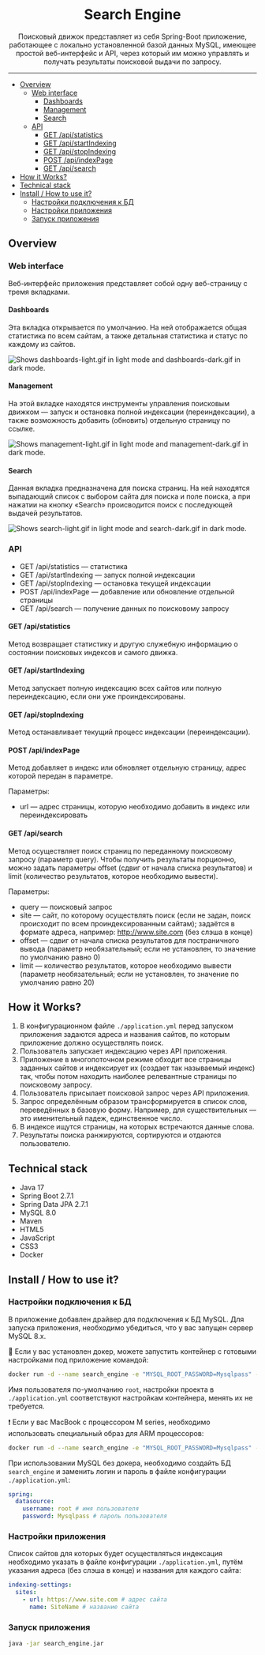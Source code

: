 <h1 align="center">Search Engine</h1>

<p align="center">Поисковый движок представляет из себя Spring-Boot приложение, работающее с локально установленной базой данных MySQL, имеющее простой веб-интерфейс и API, через который им можно управлять и получать результаты поисковой выдачи по запросу.</p>

<hr>

* [Overview](#overview)
  * [Web interface](#web-interface)
    * [Dashboards](#dashboards)
    * [Management](#management)
    * [Search](#search)
  * [API](#api)
    * [GET /api/statistics](#get-apistatistics)
    * [GET /api/startIndexing](#get-apistartindexing)
    * [GET /api/stopIndexing](#get-apistopindexing)
    * [POST /api/indexPage](#post-apiindexpage)
    * [GET /api/search](#get-apisearch)
* [How it Works?](#how-it-works)
* [Technical stack](#technical-stack)
* [Install / How to use it?]()
  * [Настройки подключения к БД](#настройки-подключения-к-бд)
  * [Настройки приложения](#настройки-приложения)
  * [Запуск приложения](#запуск-приложения)

## Overview

### Web interface

Веб-интерфейс приложения представляет собой одну веб-страницу с тремя вкладками.

#### Dashboards

Эта вкладка открывается по умолчанию. На ней отображается общая статистика по всем сайтам, а также детальная статистика
и статус по каждому из сайтов.

<picture>
  <source media="(prefers-color-scheme: dark)" srcset="https://raw.githubusercontent.com/Vasyabylba/searchengine/dev/readme_assets/dashboards_dark.gif">
  <source media="(prefers-color-scheme: light)" srcset="https://raw.githubusercontent.com/Vasyabylba/searchengine/dev/readme_assets/dashboards_light.gif">
  <img alt="Shows dashboards-light.gif in light mode and dashboards-dark.gif in dark mode." src="https://raw.githubusercontent.com/Vasyabylba/searchengine/dev/readme_assets/dashboards_light.gif">
</picture>

#### Management

На этой вкладке находятся инструменты управления поисковым движком — запуск и остановка полной индексации (переиндексации),
а также возможность добавить (обновить) отдельную страницу по ссылке.

<picture>
  <source media="(prefers-color-scheme: dark)" srcset="https://raw.githubusercontent.com/Vasyabylba/searchengine/dev/readme_assets/management_dark.gif">
  <source media="(prefers-color-scheme: light)" srcset="https://raw.githubusercontent.com/Vasyabylba/searchengine/dev/readme_assets/management_light.gif">
  <img alt="Shows management-light.gif in light mode and management-dark.gif in dark mode." src="https://raw.githubusercontent.com/Vasyabylba/searchengine/dev/readme_assets/management_light.gif">
</picture>

#### Search

Данная вкладка предназначена для поиска страниц. На ней находятся выпадающий список с выбором
сайта для поиска и поле поиска, а при нажатии на кнопку «Search» происводится поиск 
с последующей выдачей результатов.

<picture>
  <source media="(prefers-color-scheme: dark)" srcset="https://raw.githubusercontent.com/Vasyabylba/searchengine/dev/readme_assets/search_dark.gif">
  <source media="(prefers-color-scheme: light)" srcset="https://raw.githubusercontent.com/Vasyabylba/searchengine/dev/readme_assets/search_light.gif">
  <img alt="Shows search-light.gif in light mode and search-dark.gif in dark mode." src="https://raw.githubusercontent.com/Vasyabylba/searchengine/dev/readme_assets/search_light.gif">
</picture>

### API

* GET /api/statistics — статистика
* GET /api/startIndexing — запуск полной индексации
* GET /api/stopIndexing — остановка текущей индексации
* POST /api/indexPage — добавление или обновление отдельной страницы
* GET /api/search — получение данных по поисковому запросу

#### GET /api/statistics

Метод возвращает статистику и другую служебную информацию о состоянии поисковых индексов и самого движка.

#### GET /api/startIndexing

Метод запускает полную индексацию всех сайтов или полную переиндексацию, если они уже проиндексированы.

#### GET /api/stopIndexing

Метод останавливает текущий процесс индексации (переиндексации).

#### POST /api/indexPage

Метод добавляет в индекс или обновляет отдельную страницу, адрес которой передан в параметре.

Параметры:
* url — адрес страницы, которую необходимо добавить в индекс или переиндексировать

#### GET /api/search

Метод осуществляет поиск страниц по переданному поисковому запросу (параметр query).
Чтобы получить результаты порционно, можно задать параметры offset (сдвиг от начала списка результатов)
и limit (количество результатов, которое необходимо вывести).

Параметры:
* query — поисковый запрос
* site — сайт, по которому осуществлять поиск (если не задан, поиск происходит по всем проиндексированным сайтам);
задаётся в формате адреса, например: http://www.site.com (без слэша в конце)
* offset — сдвиг от начала списка результатов для постраничного вывода (параметр необязательный;
если не установлен, то значение по умолчанию равно 0)
* limit — количество результатов, которое необходимо вывести (параметр необязательный;
если не установлен, то значение по умолчанию равно 20)

## How it Works?

1. В конфигурационном файле `./application.yml` перед запуском приложения задаются
   адреса и названия сайтов, по которым приложение должно осуществлять поиск.
2. Пользователь запускает индексацию через API приложения.
3. Приложение в многопоточном режиме обходит все страницы заданных сайтов 
   и индексирует их (создает так называемый индекс) так, чтобы потом находить 
   наиболее релевантные страницы по поисковому запросу.
4. Пользователь присылает поисковой запрос через API приложения.
5. Запрос определённым образом трансформируется в список слов,
   переведённых в базовую форму. Например, для существительных — это
   именительный падеж, единственное число.
6. В индексе ищутся страницы, на которых встречаются данные слова.
7. Результаты поиска ранжируются, сортируются и отдаются пользователю.

## Technical stack

* Java 17
* Spring Boot 2.7.1
* Spring Data JPA 2.7.1
* MySQL 8.0
* Maven
* HTML5
* JavaScript
* CSS3
* Docker

## Install / How to use it?

### Настройки подключения к БД

В приложение добавлен драйвер для подключения к БД MySQL. Для запуска приложения,
необходимо убедиться, что у вас запущен сервер MySQL 8.x.

🐳 Если у вас установлен докер, можете запустить контейнер с готовыми настройками
под приложение командой:

```bash
docker run -d --name search_engine -e "MYSQL_ROOT_PASSWORD=Mysqlpass" -e "MYSQL_DATABASE=search_engine" -p 3306:3306 mysql --character-set-server=utf8mb4 --collation-server=utf8mb4_general_ci
```

Имя пользователя по-умолчанию `root`, настройки проекта в `./application.yml`
соответствуют настройкам контейнера, менять их не требуется.

❗️ Если у вас MacBook c процессором M series, необходимо использовать специальный
образ для ARM процессоров:

```bash
docker run -d --name search_engine -e "MYSQL_ROOT_PASSWORD=Mysqlpass" -e "MYSQL_DATABASE=search_engine" -p 3306:3306 arm64v8/mysql:oracle --character-set-server=utf8mb4 --collation-utf8mb4_general_ci
```

При использовании MySQL без докера, необходимо создайть БД `search_engine` и заменить логин и пароль
в файле конфигурации `./application.yml`:

```yaml
spring:
  datasource:
    username: root # имя пользователя
    password: Mysqlpass # пароль пользователя
```

### Настройки приложения

Список сайтов для которых будет осуществляться индексация необходимо указать в файле конфигурации
`./application.yml`, путём указания адреса (без слэша в конце) и названия для каждого сайта:

```yaml
indexing-settings:
  sites:
    - url: https://www.site.com # адрес сайта
      name: SiteName # название сайта
```

### Запуск приложения

```bash
java -jar search_engine.jar
```